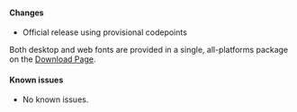 
#### Changes

- Official release using provisional codepoints

Both desktop and web fonts are provided in a single, all-platforms package on the [Download Page](https://software.sil.org/kanchenjunga).

#### Known issues

- No known issues.


